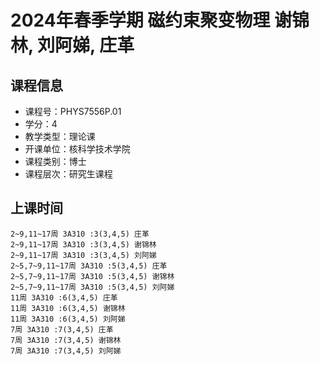 # 2024年春季学期 磁约束聚变物理 谢锦林, 刘阿娣, 庄革






## 课程信息

- 课程号：PHYS7556P.01
- 学分：4
- 教学类型：理论课
- 开课单位：核科学技术学院
- 课程类别：博士
- 课程层次：研究生课程

## 上课时间

```
2~9,11~17周 3A310 :3(3,4,5) 庄革
2~9,11~17周 3A310 :3(3,4,5) 谢锦林
2~9,11~17周 3A310 :3(3,4,5) 刘阿娣
2~5,7~9,11~17周 3A310 :5(3,4,5) 庄革
2~5,7~9,11~17周 3A310 :5(3,4,5) 谢锦林
2~5,7~9,11~17周 3A310 :5(3,4,5) 刘阿娣
11周 3A310 :6(3,4,5) 庄革
11周 3A310 :6(3,4,5) 谢锦林
11周 3A310 :6(3,4,5) 刘阿娣
7周 3A310 :7(3,4,5) 庄革
7周 3A310 :7(3,4,5) 谢锦林
7周 3A310 :7(3,4,5) 刘阿娣
```

